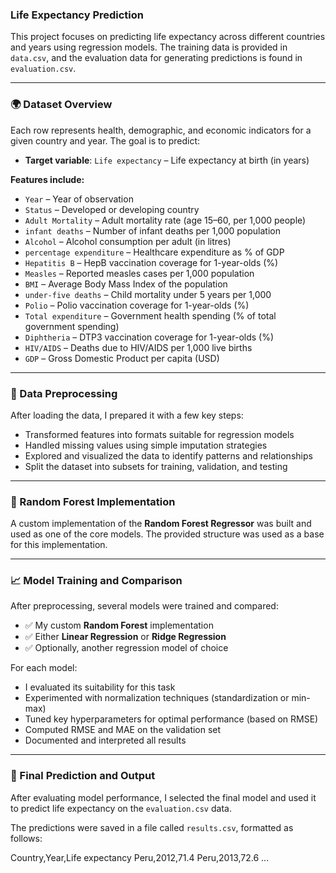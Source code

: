 ### Life Expectancy Prediction

This project focuses on predicting life expectancy across different countries and years using regression models. The training data is provided in `data.csv`, and the evaluation data for generating predictions is found in `evaluation.csv`.

---

### 🌍 Dataset Overview

Each row represents health, demographic, and economic indicators for a given country and year. The goal is to predict:

- **Target variable**: `Life expectancy` – Life expectancy at birth (in years)

**Features include:**

- `Year` – Year of observation  
- `Status` – Developed or developing country  
- `Adult Mortality` – Adult mortality rate (age 15–60, per 1,000 people)  
- `infant deaths` – Number of infant deaths per 1,000 population  
- `Alcohol` – Alcohol consumption per adult (in litres)  
- `percentage expenditure` – Healthcare expenditure as % of GDP  
- `Hepatitis B` – HepB vaccination coverage for 1-year-olds (%)  
- `Measles` – Reported measles cases per 1,000 population  
- `BMI` – Average Body Mass Index of the population  
- `under-five deaths` – Child mortality under 5 years per 1,000  
- `Polio` – Polio vaccination coverage for 1-year-olds (%)  
- `Total expenditure` – Government health spending (% of total government spending)  
- `Diphtheria` – DTP3 vaccination coverage for 1-year-olds (%)  
- `HIV/AIDS` – Deaths due to HIV/AIDS per 1,000 live births  
- `GDP` – Gross Domestic Product per capita (USD)  

---

### 🧹 Data Preprocessing

After loading the data, I prepared it with a few key steps:

- Transformed features into formats suitable for regression models  
- Handled missing values using simple imputation strategies  
- Explored and visualized the data to identify patterns and relationships  
- Split the dataset into subsets for training, validation, and testing  

---

### 🌲 Random Forest Implementation

A custom implementation of the **Random Forest Regressor** was built and used as one of the core models. The provided structure was used as a base for this implementation.

---

### 📈 Model Training and Comparison

After preprocessing, several models were trained and compared:

- ✅ My custom **Random Forest** implementation  
- ✅ Either **Linear Regression** or **Ridge Regression**  
- ✅ Optionally, another regression model of choice

For each model:

- I evaluated its suitability for this task  
- Experimented with normalization techniques (standardization or min-max)  
- Tuned key hyperparameters for optimal performance (based on RMSE)  
- Computed RMSE and MAE on the validation set  
- Documented and interpreted all results  

---

### 🏁 Final Prediction and Output

After evaluating model performance, I selected the final model and used it to predict life expectancy on the `evaluation.csv` data.

The predictions were saved in a file called `results.csv`, formatted as follows:

Country,Year,Life expectancy
Peru,2012,71.4
Peru,2013,72.6
...
